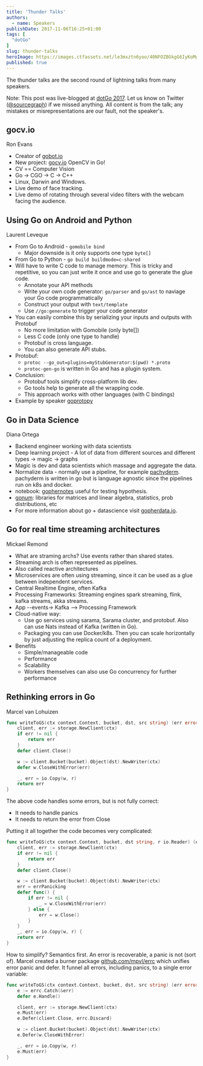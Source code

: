 ```yaml
---
title: 'Thunder Talks'
authors:
  - name: Speakers
publishDate: 2017-11-06T16:25+01:00
tags: [
  "dotGo"
]
slug: thunder-talks
heroImage: https://images.ctfassets.net/le3mxztn6yoo/40NFOZBGkgG6IyKoMgQIGg/c1626b318de4be28314cbdc989a01525/logo-dotgo-black-web.png
published: true
---
```


The thunder talks are the second round of lightning talks from many speakers.

Note: This post was live-blogged at [dotGo 2017](https://www.dotgo.eu/). Let us know on Twitter ([@sourcegraph](https://twitter.com/sourcegraph)) if we missed anything. All content is from the talk; any mistakes or misrepresentations are our fault, not the speaker's.

## gocv.io

Ron Evans

* Creator of [gobot.io](https://gobot.io)
* New project: [gocv.io](https://gocv.io) OpenCV in Go!
* CV == Computer Vision
* Go -> CGO -> C -> C++
* Linux, Darwin and Windows.
* Live demo of face tracking.
* Live demo of rotating through several video filters with the webcam facing
  the audience.

## Using Go on Android and Python

Laurent Leveque

* From Go to Android - `gomobile bind`
  - Major downside is it only supports one type `byte[]`
* From Go to Python - `go build buildmode=c-shared`
* Will have to write C code to manage memory. This is tricky and repetitive,
  so you can just write it once and use go to generate the glue code.
  - Annotate your API methods
  - Write your own code generator: `go/parser` and `go/ast` to naviage your Go code programmatically
  - Construct your output with `text/template`
  - Use `//go:generate` to trigger your code generator
* You can easily combine this by serializing your inputs and outputs with Protobuf
  - No more limitation with Gomobile (only byte[])
  - Less C code (only one type to handle)
  - Protobuf is cross language.
  - You can also generate API stubs.
* Protobuf:
  - `protoc --go_out=plugins=myStubGenerator:$(pwd) *.proto`
  - `protoc-gen-go` is written in Go and has a plugin system.
* Conclusion:
  - Protobuf tools simplify cross-platform lib dev.
  - Go tools help to generate all the wrapping code.
  - This approach works with other languages (with C bindings)
* Example by speaker [goprotopy](https://github.com/lleveque/goprotopy)

## Go in Data Science

Diana Ortega

* Backend engineer working with data scientists
* Deep learning project - A lot of data from different sources and different types -> magic -> graphs
* Magic is dev and data scientists which massage and aggregate the data.
* Normalize data - normally use a pipeline, for example
  [pachyderm](http://www.pachyderm.io/). pachyderm is written in go but is
  language agnostic since the pipelines run on k8s and docker.
* notebook: [gophernotes](https://github.com/gopherdata/gophernotes) useful
  for testing hypothesis.
* [gonum](https://www.gonum.org/): libraries for matrices and linear algebra,
  statistics, prob distributions, etc
* For more information about go + datascience visit
  [gopherdata.io](http://gopherdata.io/).

## Go for real time streaming architectures

Mickael Remond

* What are straming archs? Use events rather than shared states.
* Streaming arch is often represented as pipelines.
* Also called reactive architectures
* Microservices are often using streaming, since it can be used as a glue between independent services.
* Central Realtime Engine, often Kafka
* Processing Frameworks: Streaming engines spark streaming, flink, kafka streams, akka streams.
* App --events-> Kafka --> Processing Framework
* Cloud-native way:
  - Use go services using sarama, Sarama cluster, and protobuf. Also can use Nats instead of Kafka (written in Go).
  - Packaging you can use Docker/k8s. Then you can scale horizontally by just adjusting the replica count of a deployment.
* Benefits
  - Simple/manageable code
  - Performance
  - Scalability
  - Workers themselves can also use Go concurrency for further performance

## Rethinking errors in Go

Marcel van Lohuizen

```go
func writeToGS(ctx context.Context, bucket, dst, src string) (err error) {
    client, err := storage.NewClient(ctx)
    if err != nil {
        return err
    }
    defer client.Close()

    w := client.Bucket(bucket).Object(dst).NewWriter(ctx)
    defer w.CloseWithError(err)

    _, err = io.Copy(w, r)
    return err
}
```

The above code handles some errors, but is not fully correct:
* It needs to handle panics
* It needs to return the error from Close

Putting it all together the code becomes very complicated:

```go
func writeToGS(ctx context.Context, bucket, dst string, r io.Reader) (err error) {
    client, err := storage.NewClient(ctx)
    if err != nil {
        return err
    }
    defer client.Close()

    w := client.Bucket(bucket).Object(dst).NewWriter(ctx)
    err = errPanicking
    defer func() {
        if err != nil {
            _ = w.CloseWithError(err)
        } else {
            err = w.Close()
        }
    }
    _, err = io.Copy(w, r) {
    return err
}
```

How to simplify? Semantics first. An error is recoverable, a panic is not
(sort of). Marcel created a burner package
[github.com/mpvl/errc](https://github.com/mpvl/errc) which unifies error panic
and defer. It funnel all errors, including panics, to a single error variable:

```go
func writeToGS(ctx context.Context, bucket, dst, src string) (err error) {
    e := errc.Catch(&err)
    defer e.Handle()

    client, err := storage.NewClient(ctx)
    e.Must(err)
    e.Defer(client.Close, errc.Discard)

    w := client.Bucket(bucket).Object(dst).NewWriter(ctx)
    e.Defer(w.CloseWithError)

    _, err = io.Copy(w, r)
    e.Must(err)
}
```
